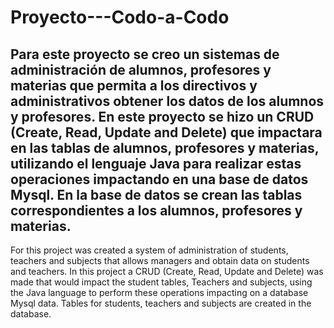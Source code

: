 # Proyecto---Codo-a-Codo
Para este proyecto se creo un sistemas de administración de alumnos, profesores y materias que permita a los directivos y
administrativos obtener los datos de los alumnos y profesores.
En este proyecto se hizo un CRUD (Create, Read, Update and Delete) que impactara en las tablas de alumnos,
profesores y materias, utilizando el lenguaje Java para realizar estas operaciones impactando en una base de
datos Mysql. En la base de datos se crean las tablas correspondientes a los alumnos, profesores y materias.
-----------------------------------------------------------------------------------------------------------------------------
For this project was created a system of administration of students, teachers and subjects that allows managers and obtain data on students and teachers.
In this project a CRUD (Create, Read, Update and Delete) was made that would impact the student tables,
Teachers and subjects, using the Java language to perform these operations impacting on a database
Mysql data. Tables for students, teachers and subjects are created in the database.
